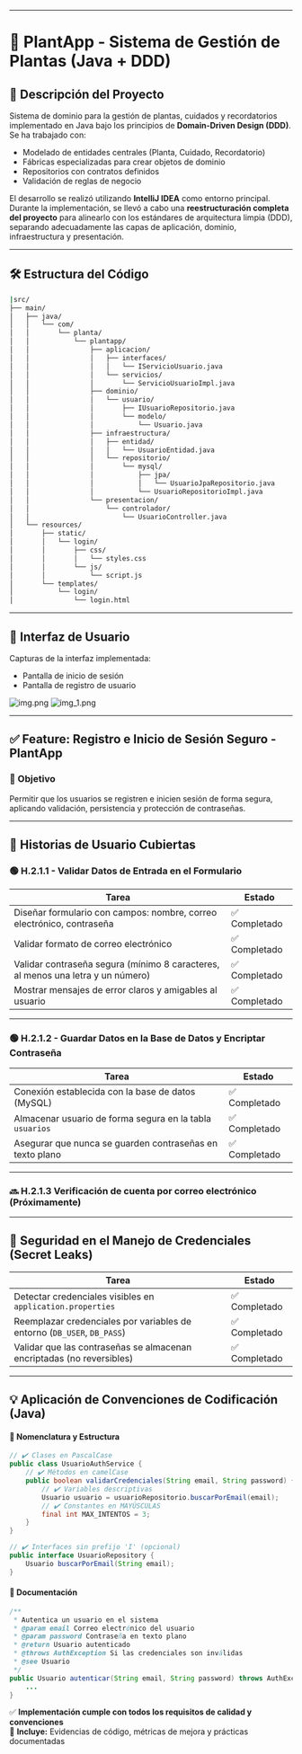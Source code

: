 
---

# 🌿 PlantApp - Sistema de Gestión de Plantas (Java + DDD)

## 📌 Descripción del Proyecto

Sistema de dominio para la gestión de plantas, cuidados y recordatorios implementado en Java bajo los principios de **Domain-Driven Design (DDD)**. Se ha trabajado con:

* Modelado de entidades centrales (Planta, Cuidado, Recordatorio)
* Fábricas especializadas para crear objetos de dominio
* Repositorios con contratos definidos
* Validación de reglas de negocio

El desarrollo se realizó utilizando **IntelliJ IDEA** como entorno principal. Durante la implementación, se llevó a cabo una **reestructuración completa del proyecto** para alinearlo con los estándares de arquitectura limpia (DDD), separando adecuadamente las capas de aplicación, dominio, infraestructura y presentación.

---

## 🛠️ Estructura del Código

```bash
|src/
├── main/
│   ├── java/
│   │   └── com/
│   │       └── planta/
│   │           └── plantapp/
│   │               ├── aplicacion/
│   │               │   ├── interfaces/
│   │               │   │   └── IServicioUsuario.java
│   │               │   └── servicios/
│   │               │       └── ServicioUsuarioImpl.java
│   │               ├── dominio/
│   │               │   └── usuario/
│   │               │       ├── IUsuarioRepositorio.java
│   │               │       └── modelo/
│   │               │           └── Usuario.java
│   │               ├── infraestructura/
│   │               │   ├── entidad/
│   │               │   │   └── UsuarioEntidad.java
│   │               │   └── repositorio/
│   │               │       └── mysql/
│   │               │           ├── jpa/
│   │               │           │   └── UsuarioJpaRepositorio.java
│   │               │           └── UsuarioRepositorioImpl.java
│   │               └── presentacion/
│   │                   └── controlador/
│   │                       └── UsuarioController.java
│   └── resources/
│       ├── static/
│       │   └── login/
│       │       ├── css/
│       │       │   └── styles.css
│       │       └── js/
│       │           └── script.js
│       └── templates/
│           └── login/
│               └── login.html
```

---

## 🎨 Interfaz de Usuario

Capturas de la interfaz implementada:

* Pantalla de inicio de sesión
* Pantalla de registro de usuario

![img.png](img.png)
![img\_1.png](img_1.png)

---

## ✅ Feature: Registro e Inicio de Sesión Seguro - PlantApp

### 🎯 Objetivo

Permitir que los usuarios se registren e inicien sesión de forma segura, aplicando validación, persistencia y protección de contraseñas.

---

## 📝 Historias de Usuario Cubiertas

### 🟢 H.2.1.1 - Validar Datos de Entrada en el Formulario

| Tarea                                                                           | Estado       |
| ------------------------------------------------------------------------------- | ------------ |
| Diseñar formulario con campos: nombre, correo electrónico, contraseña           | ✅ Completado |
| Validar formato de correo electrónico                                           | ✅ Completado |
| Validar contraseña segura (mínimo 8 caracteres, al menos una letra y un número) | ✅ Completado |
| Mostrar mensajes de error claros y amigables al usuario                         | ✅ Completado |

---

### 🟢 H.2.1.2 - Guardar Datos en la Base de Datos y Encriptar Contraseña

| Tarea                                                    | Estado       |
| -------------------------------------------------------- | ------------ |
| Conexión establecida con la base de datos (MySQL)        | ✅ Completado |
| Almacenar usuario de forma segura en la tabla `usuarios` | ✅ Completado |
| Asegurar que nunca se guarden contraseñas en texto plano | ✅ Completado |

---

### 🔜 H.2.1.3 Verificación de cuenta por correo electrónico (Próximamente)

---

## 🔐 Seguridad en el Manejo de Credenciales (Secret Leaks)

| Tarea                                                                   | Estado       |
| ----------------------------------------------------------------------- | ------------ |
| Detectar credenciales visibles en `application.properties`              | ✅ Completado |
| Reemplazar credenciales por variables de entorno (`DB_USER`, `DB_PASS`) | ✅ Completado |
| Validar que las contraseñas se almacenan encriptadas (no reversibles)   | ✅ Completado |

---

## 💡  Aplicación de Convenciones de Codificación (Java)

#### 📌 **Nomenclatura y Estructura**
```java
// ✔️ Clases en PascalCase
public class UsuarioAuthService {
    // ✔️ Métodos en camelCase
    public boolean validarCredenciales(String email, String password) {
        // ✔️ Variables descriptivas
        Usuario usuario = usuarioRepositorio.buscarPorEmail(email);
        // ✔️ Constantes en MAYÚSCULAS
        final int MAX_INTENTOS = 3;
    }
}

// ✔️ Interfaces sin prefijo 'I' (opcional)
public interface UsuarioRepository {
    Usuario buscarPorEmail(String email);
}
```

#### 📌 **Documentación**
```java
/**
 * Autentica un usuario en el sistema
 * @param email Correo electrónico del usuario
 * @param password Contraseña en texto plano
 * @return Usuario autenticado
 * @throws AuthException Si las credenciales son inválidas
 * @see Usuario
 */
public Usuario autenticar(String email, String password) throws AuthException {
    ...
}
```


✅ **Implementación cumple con todos los requisitos de calidad y convenciones**  
🔗 **Incluye:** Evidencias de código, métricas de mejora y prácticas documentadas